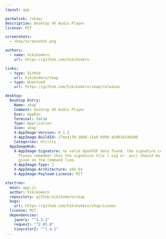 ```yaml
---
layout: app

permalink: /vkap/
description: Desktop VK Audio Player
license: MIT

screenshots:
  - vkap/screenshot.png

authors:
  - name: hikiko4ern
    url: https://github.com/hikiko4ern

links:
  - type: GitHub
    url: hikiko4ern/vkap
  - type: Download
    url: https://github.com/hikiko4ern/vkap/releases

desktop:
  Desktop Entry:
    Name: vkap
    Comment: Desktop VK Audio Player
    Exec: AppRun
    Terminal: false
    Type: Application
    Icon: vkap
    X-AppImage-Version: 0.1.2
    X-AppImage-BuildId: 27ee41f0-36b0-11a8-0d9b-a5d916330200
    Categories: Utility
  AppImageHub:
    X-AppImage-Signature: no valid OpenPGP data found. the signature could not be verified.
      Please remember that the signature file (.sig or .asc) should be the first file
      given on the command line.
    X-AppImage-Type: 2
    X-AppImage-Architecture: x86_64
    X-AppImage-Payload-License: MIT

electron:
  main: app.js
  author: hikiko4ern
  repository: github:hikiko4ern/vkap
  bugs:
    url: https://github.com/hikiko4ern/vkap/issues
  license: MIT
  dependencies:
    jquery: "^3.3.1"
    request: "^2.85.0"
    tinycolor2: "^1.4.1"
---
```

